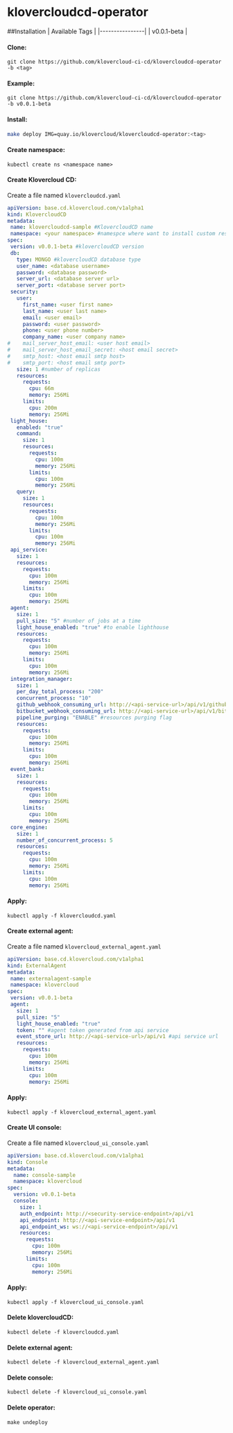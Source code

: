 # klovercloudcd-operator
##Installation
| Available Tags |
|----------------|
| v0.0.1-beta     |
#### Clone:
```shell
git clone https://github.com/klovercloud-ci-cd/klovercloudcd-operator -b <tag>
```
#### Example:
```shell
git clone https://github.com/klovercloud-ci-cd/klovercloudcd-operator -b v0.0.1-beta
```
#### Install:

```sh
make deploy IMG=quay.io/klovercloud/klovercloudcd-operator:<tag>
```

#### Create namespace:
```shell
kubectl create ns <namespace name>
```
#### Create Klovercloud CD:
Create a file named ```klovercloudcd.yaml```
```yml
apiVersion: base.cd.klovercloud.com/v1alpha1
kind: KlovercloudCD 
metadata:
 name: klovercloudcd-sample #KlovercloudCD name
 namespace: <your namespace> #namespce where want to install custom resources
spec:
 version: v0.0.1-beta #klovercloudCD version
 db:
   type: MONGO #klovercloudCD database type
   user_name: <database username>
   password: <database password>
   server_url: <database server url>
   server_port: <database server port>
 security:
   user:
     first_name: <user first name>
     last_name: <user last name>
     email: <user email>
     password: <user password>
     phone: <user phone number>
     company_name: <user company name>
#    mail_server_host_email: <user host email>
#    mail_server_host_email_secret: <host email secret>
#    smtp_host: <host email smtp host>
#    smtp_port: <host email smtp port>
   size: 1 #number of replicas
   resources:
     requests:
       cpu: 66m
       memory: 256Mi
     limits:
       cpu: 200m
       memory: 256Mi
 light_house:
   enabled: "true"
   command:
     size: 1
     resources:
       requests:
         cpu: 100m
         memory: 256Mi
       limits:
         cpu: 100m
         memory: 256Mi
   query:
     size: 1
     resources:
       requests:
         cpu: 100m
         memory: 256Mi
       limits:
         cpu: 100m
         memory: 256Mi
 api_service:
   size: 1
   resources:
     requests:
       cpu: 100m
       memory: 256Mi
     limits:
       cpu: 100m
       memory: 256Mi
 agent:
   size: 1
   pull_size: "5" #number of jobs at a time
   light_house_enabled: "true" #to enable lighthouse
   resources:
     requests:
       cpu: 100m
       memory: 256Mi
     limits:
       cpu: 100m
       memory: 256Mi
 integration_manager:
   size: 1
   per_day_total_process: "200" 
   concurrent_process: "10"
   github_webhook_consuming_url: http://<api-service-url>/api/v1/githubs
   bitbucket_webhook_consuming_url: http://<api-service-url>/api/v1/bitbuckets
   pipeline_purging: "ENABLE" #resources purging flag
   resources:
     requests:
       cpu: 100m
       memory: 256Mi
     limits:
       cpu: 100m
       memory: 256Mi
 event_bank:
   size: 1
   resources:
     requests:
       cpu: 100m
       memory: 256Mi
     limits:
       cpu: 100m
       memory: 256Mi
 core_engine:
   size: 1
   number_of_concurrent_process: 5
   resources:
     requests:
       cpu: 100m
       memory: 256Mi
     limits:
       cpu: 100m
       memory: 256Mi

```

#### Apply:
```shell
kubectl apply -f klovercloudcd.yaml
```

#### Create external agent:
Create a file named ```klovercloud_external_agent.yaml```

```yaml
apiVersion: base.cd.klovercloud.com/v1alpha1
kind: ExternalAgent
metadata:
 name: externalagent-sample
 namespace: klovercloud
spec:
 version: v0.0.1-beta
 agent:
   size: 1
   pull_size: "5"
   light_house_enabled: "true"
   token: "" #agent token generated from api service
   event_store_url: http://<api-service-url>/api/v1 #api service url
   resources:
     requests:
       cpu: 100m
       memory: 256Mi
     limits:
       cpu: 100m
       memory: 256Mi

```

#### Apply:
```shell
kubectl apply -f klovercloud_external_agent.yaml
```

#### Create UI console:
Create a file named ```klovercloud_ui_console.yaml```
```yaml
apiVersion: base.cd.klovercloud.com/v1alpha1
kind: Console
metadata:
  name: console-sample
  namespace: klovercloud
spec:
  version: v0.0.1-beta
  console:
    size: 1
    auth_endpoint: http://<security-service-endpoint>/api/v1
    api_endpoint: http://<api-service-endpoint>/api/v1
    api_endpoint_ws: ws://<api-service-endpoint>/api/v1
    resources:
      requests:
        cpu: 100m
        memory: 256Mi
      limits:
        cpu: 100m
        memory: 256Mi
```

#### Apply:
```shell
kubectl apply -f klovercloud_ui_console.yaml
```

#### Delete klovercloudCD:
```shell
kubectl delete -f klovercloudcd.yaml
```

#### Delete external agent:
```shell
kubectl delete -f klovercloud_external_agent.yaml
```

#### Delete console:
```shell
kubectl delete -f klovercloud_ui_console.yaml
```

#### Delete operator:
```shell
make undeploy
```